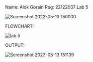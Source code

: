 Name: Alok Gorain
Reg: 22122007
Lab 5



![Screenshot 2023-05-13 150000](https://github.com/alok-gorain/22122007-MDS273L-JAVA/assets/118044876/e58252b8-d3a1-4e73-b8fa-665b630ec8e1)

FLOWCHART:


![lab 5](https://github.com/alok-gorain/22122007-MDS273L-JAVA/assets/118044876/aad0a539-a1d4-4890-8c63-c44446ead728)

OUTPUT:


![Screenshot 2023-05-13 151139](https://github.com/alok-gorain/22122007-MDS273L-JAVA/assets/118044876/0aece3a2-3751-447d-a5ad-5e3509fff078)
